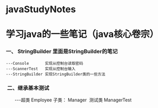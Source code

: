 # javaStudyNotes

# 学习java的一些笔记（java核心卷宗）
###  一、  StringBuilder 里面是StringBuilder的笔记
	---Console       实现从控制台读取密码
	---ScannerTest   实现从控制台输入
	---StringBuilder 实现StringBuilder类的一些方法
###  二、继承基本测试
        ---超类 Employee 子类： Manager  测试类 ManagerTest
